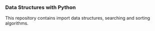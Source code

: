 ### Data Structures with Python

This repository contains import data structures, searching and sorting algorithms.
